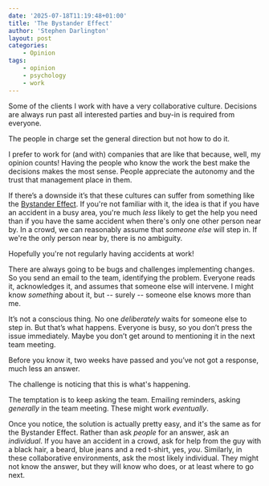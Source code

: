 ```yaml
---
date: '2025-07-18T11:19:48+01:00'
title: 'The Bystander Effect'
author: 'Stephen Darlington'
layout: post
categories:
    - Opinion
tags:
    - opinion
    - psychology
    - work
---
```

Some of the clients I work with have a very collaborative culture. Decisions are always run past all interested parties and buy-in is required from everyone.                   

The people in charge set the general direction but not how to do it.

I prefer to work for (and with) companies that are like that because, well, my opinion counts! Having the people who know the work the best make the decisions makes the most sense. People appreciate the autonomy and the trust that management place in them.

If there’s a downside it’s that these cultures can suffer from something like the [Bystander Effect](https://en.m.wikipedia.org/wiki/Bystander_effect). If you're not familiar with it, the idea is that if you have an accident in a busy area, you're much _less_ likely to get the help you need than if you have the same accident when there's only one other person near by. In a crowd, we can reasonably assume that _someone else_ will step in. If we're the only person near by, there is no ambiguity.

Hopefully you're not regularly having accidents at work! 

There are always going to be bugs and challenges implementing changes. So you send an email to the team, identifying the problem. Everyone reads it, acknowledges it, and assumes that someone else will intervene. I might know _something_ about it, but -- surely -- someone else knows more than me.

It’s not a conscious thing. No one _deliberately_ waits for someone else to step in. But that’s what happens. Everyone is busy, so you don’t press the issue immediately. Maybe you don’t get around to mentioning it in the next team meeting.

Before you know it, two weeks have passed and you’ve not got a response, much less an answer.

The challenge is noticing that this is what's happening.

The temptation is to keep asking the team. Emailing reminders, asking _generally_ in the team meeting. These might work _eventually_.

Once you notice, the solution is actually pretty easy, and it's the same as for the Bystander Effect. Rather than ask _people_ for an answer, ask an _individual_. If you have an accident in a crowd, ask for help from the guy with a black hair, a beard, blue jeans and a red t-shirt, yes, _you_. Similarly, in these collaborative environments, ask the most likely individual. They might not know the answer, but they will know who does, or at least where to go next.
